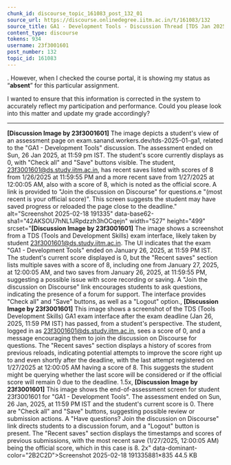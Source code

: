 ```yaml
---
chunk_id: discourse_topic_161083_post_132_01
source_url: https://discourse.onlinedegree.iitm.ac.in/t/161083/132
source_title: GA1 - Development Tools - Discussion Thread [TDS Jan 2025]
content_type: discourse
tokens: 934
username: 23f3001601
post_number: 132
topic_id: 161083
---
```


. However, when I checked the course portal, it is showing my status as “**absent**” for this particular assignment.

I wanted to ensure that this information is corrected in the system to accurately reflect my participation and performance. Could you please look into this matter and update my grade accordingly?

---

**[Discussion Image by 23f3001601]** The image depicts a student's view of an assessment page on exam.sanand.workers.dev/tds-2025-01-ga1, related to the "GA1 - Development Tools" discussion. The assessment ended on Sun, 26 Jan 2025, at 11:59 pm IST. The student's score currently displays as 0, with "Check all" and "Save" buttons visible. The student, 23f3001601@ds.study.iitm.ac.in, has recent saves listed with scores of 8 from 1/26/2025 at 11:59:55 PM and a more recent save from 1/27/2025 at 12:00:05 AM, also with a score of 8, which is noted as the official score. A link is provided to "Join the discussion on Discourse" for questions.e "(most recent is your official score)". This screen suggests the student may have saved progress or reloaded the page close to the deadline." alt="Screenshot 2025-02-18 191335" data-base62-sha1="42AKSOU7hNL1JRpdzzh3hOCqejn" width="527" height="499" srcset="**[Discussion Image by 23f3001601]** The image shows a screenshot from a TDS (Tools and Development Skills) exam interface, likely taken by student 23f3001601@ds.study.iitm.ac.in. The UI indicates that the exam "GA1 - Development Tools" ended on January 26, 2025, at 11:59 PM IST. The student's current score displayed is 0, but the "Recent saves" section lists multiple saves with a score of 8, including one from January 27, 2025, at 12:00:05 AM, and two saves from January 26, 2025, at 11:59:55 PM, suggesting a possible issue with score recording or saving. A "Join the discussion on Discourse" link encourages students to ask questions, indicating the presence of a forum for support. The interface provides "Check all" and "Save" buttons, as well as a "Logout" option., **[Discussion Image by 23f3001601]** This image shows a screenshot of the TDS (Tools Development Skills) GA1 exam interface after the exam deadline (Jan 26, 2025, 11:59 PM IST) has passed, from a student's perspective. The student, logged in as 23f3001601@ds.study.iitm.ac.in, sees a score of 0, and a message encouraging them to join the discussion on Discourse for questions. The "Recent saves" section displays a history of scores from previous reloads, indicating potential attempts to improve the score right up to and even shortly after the deadline, with the last attempt registered on 1/27/2025 at 12:00:05 AM having a score of 8. This suggests the student might be querying whether the last score will be considered or if the official score will remain 0 due to the deadline. 1.5x, **[Discussion Image by 23f3001601]** This image shows the end-of-assessment screen for student 23f3001601 for "GA1 - Development Tools". The assessment ended on Sun, 26 Jan, 2025, at 11:59 PM IST and the student's current score is 0. There are "Check all" and "Save" buttons, suggesting possible review or submission actions. A "Have questions? Join the discussion on Discourse" link directs students to a discussion forum, and a "Logout" button is present. The "Recent saves" section displays the timestamps and scores of previous submissions, with the most recent save (1/27/2025, 12:00:05 AM) being the official score, which in this case is 8. 2x" data-dominant-color="2B2C2D">Screenshot 2025-02-18 191335881×835 44.5 KB
